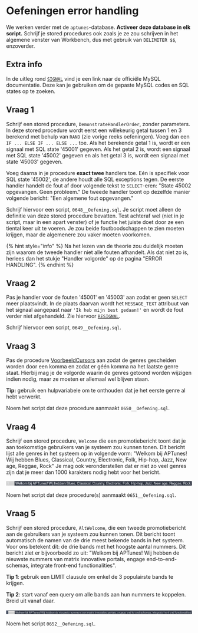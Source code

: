 # Oefeningen error handling

We werken verder met de `aptunes`-database. **Activeer deze database in elk script.** Schrijf je stored procedures ook zoals je ze zou schrijven in het algemene venster van Workbench, dus met gebruik van `DELIMITER $$`, enzoverder.

## Extra info

In de uitleg rond [`SIGNAL`](signal.md) vind je een link naar de officiële MySQL documentatie. Deze kan je gebruiken om de gepaste MySQL codes en SQL states op te zoeken.

## Vraag 1

Schrijf een stored procedure, `DemonstrateHandlerOrder`, zonder parameters. In deze stored procedure wordt eerst een willekeurig getal tussen 1 en 3 berekend met behulp van `RAND` (zie vorige reeks oefeningen). Voeg dan een `IF ... ELSE IF ... ELSE ...` toe. Als het berekende getal 1 is, wordt er een signaal met SQL state '45001' gegeven. Als het getal 2 is, wordt een signaal met SQL state '45002' gegeven en als het getal 3 is, wordt een signaal met state '45003' gegeven.

Voeg daarna in je procedure **exact twee** handlers toe. Eén is specifiek voor SQL state '45002', de andere houdt alle SQL exceptions tegen. De eerste handler handelt de fout af door volgende tekst te `SELECT`-eren: "State 45002 opgevangen. Geen probleem." De tweede handler toont op dezelfde manier volgende bericht: "Een algemene fout opgevangen."

Schrijf hiervoor een script, `0648__Oefening.sql`. Je script moet alleen de definitie van deze stored procedure bevatten. Test achteraf wel (niet in je script, maar in een apart venster) of je functie het juiste doet door ze een tiental keer uit te voeren. Je zou beide foutboodschappen te zien moeten krijgen, maar de algemenere zou vaker moeten voorkomen.

{% hint style="info" %}
Na het lezen van de theorie zou duidelijk moeten zijn waarom de tweede handler niet alle fouten afhandelt. Als dat niet zo is, herlees dan het stukje "Handler volgorde" op de pagina "ERROR HANDLING".
{% endhint %}

## Vraag 2

Pas je handler voor de fouten '45001' en '45003' aan zodat er geen `SELECT` meer plaatsvindt. In de plaats daarvan wordt het `MESSAGE_TEXT` attribuut van het signaal aangepast naar `'Ik heb mijn best gedaan!'` en wordt de fout verder niet afgehandeld. Zie hiervoor [`RESIGNAL`](resignal.md).

Schrijf hiervoor een script, `0649__Oefening.sql`.

## Vraag 3

Pas de procedure [VoorbeeldCursors](cursors.md) aan zodat de genres gescheiden worden door een komma en zodat er géén komma na het laatste genre staat. Hierbij mag je de volgorde waarin de genres getoond worden wijzigen indien nodig, maar ze moeten er allemaal wel blijven staan.

**Tip:** gebruik een hulpvariabele om te onthouden dat je het eerste genre al hebt verwerkt.

Noem het script dat deze procedure aanmaakt `0650__Oefening.sql`.

## Vraag 4

Schrijf een stored procedure, `Welcome` die een promotiebericht toont dat je aan toekomstige gebruikers van je systeem zou kunnen tonen. Dit bericht lijst alle genres in het systeem op in volgende vorm: "Welkom bij APTunes! Wij hebben Blues, Classical, Country, Electronic, Folk, Hip-hop, Jazz, New age, Reggae, Rock" Je mag ook veronderstellen dat er niet zo veel genres zijn dat je meer dan 1000 karakters nodig hebt voor het bericht.

![](<../../.gitbook/assets/Screenshot from 2021-05-04 16-17-58.png>)

Noem het script dat deze procedure(s) aanmaakt `0651__Oefening.sql`.

## Vraag 5

Schrijf een stored procedure, `AltWelcome`, die een tweede promotiebericht aan de gebruikers van je systeem zou kunnen tonen. Dit bericht toont automatisch de namen van de drie meest bekende bands in het systeem. Voor ons betekent dit: de drie bands met het hoogste aantal nummers. Dit bericht ziet er bijvoorbeeld zo uit: "Welkom bij APTunes! Wij hebben de nieuwste nummers van matrix innovative portals, engage end-to-end-schemas, integrate front-end functionalities".

**Tip 1**: gebruik een LIMIT clausule om enkel de 3 populairste bands te krijgen.

**Tip 2**: start vanaf een query om alle bands aan hun nummers te koppelen. Breid uit vanaf daar.

![Voorbeelduitvoer van een call van de procedure](<../../.gitbook/assets/Screenshot from 2021-05-04 16-28-54.png>)

Noem het script `0652__Oefening.sql`.
